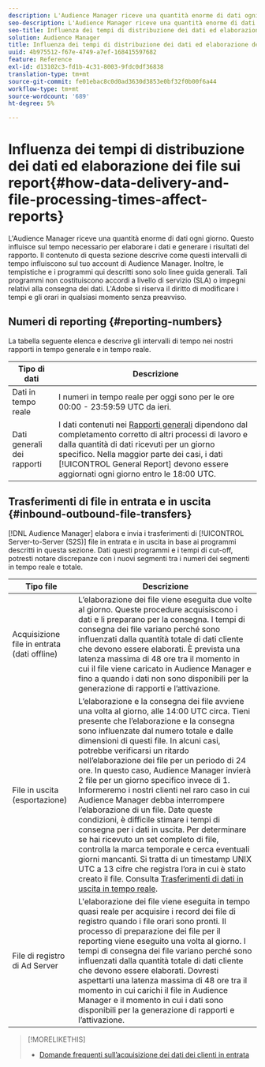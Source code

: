 ```yaml
---
description: L'Audience Manager riceve una quantità enorme di dati ogni giorno. Questo influisce sul tempo necessario per elaborare i dati e generare i risultati del rapporto. Il contenuto di questa sezione descrive come questi intervalli di tempo influiscono sul tuo account di Audience Manager. Inoltre, le tempistiche e i programmi qui descritti sono solo linee guida generali. Tali programmi non costituiscono accordi a livello di servizio (SLA) o impegni relativi alla consegna dei dati. L'Adobe si riserva il diritto di modificare i tempi e gli orari in qualsiasi momento senza preavviso.
seo-description: L'Audience Manager riceve una quantità enorme di dati ogni giorno. Questo influisce sul tempo necessario per elaborare i dati e generare i risultati del rapporto. Il contenuto di questa sezione descrive come questi intervalli di tempo influiscono sul tuo account di Audience Manager. Inoltre, le tempistiche e i programmi qui descritti sono solo linee guida generali. Tali programmi non costituiscono accordi a livello di servizio (SLA) o impegni relativi alla consegna dei dati. L'Adobe si riserva il diritto di modificare i tempi e gli orari in qualsiasi momento senza preavviso.
seo-title: Influenza dei tempi di distribuzione dei dati ed elaborazione dei file sui report
solution: Audience Manager
title: Influenza dei tempi di distribuzione dei dati ed elaborazione dei file sui report
uuid: 4b975512-f67e-4749-a7ef-168415597682
feature: Reference
exl-id: d13102c3-fd1b-4c31-8003-9fdc0df36838
translation-type: tm+mt
source-git-commit: fe01ebac8c0d0ad3630d3853e0bf32f0b00f6a44
workflow-type: tm+mt
source-wordcount: '689'
ht-degree: 5%

---
```


# Influenza dei tempi di distribuzione dei dati ed elaborazione dei file sui report{#how-data-delivery-and-file-processing-times-affect-reports}

L&#39;Audience Manager riceve una quantità enorme di dati ogni giorno. Questo influisce sul tempo necessario per elaborare i dati e generare i risultati del rapporto. Il contenuto di questa sezione descrive come questi intervalli di tempo influiscono sul tuo account di Audience Manager. Inoltre, le tempistiche e i programmi qui descritti sono solo linee guida generali. Tali programmi non costituiscono accordi a livello di servizio (SLA) o impegni relativi alla consegna dei dati. L&#39;Adobe si riserva il diritto di modificare i tempi e gli orari in qualsiasi momento senza preavviso.

## Numeri di reporting {#reporting-numbers}

<!-- 

c_reporting_file_transfer_timeframe.xml

 -->

La tabella seguente elenca e descrive gli intervalli di tempo nei nostri rapporti in tempo generale e in tempo reale.


| Tipo di dati | Descrizione |
|---|---|
| Dati in tempo reale | I numeri in tempo reale per oggi sono per le ore 00:00 - 23:59:59 UTC da ieri. |
| Dati generali dei rapporti | I dati contenuti nei [Rapporti generali](../reporting/general-reports.md#general-reports-overview) dipendono dal completamento corretto di altri processi di lavoro e dalla quantità di dati ricevuti per un giorno specifico. Nella maggior parte dei casi, i dati [!UICONTROL General Report] devono essere aggiornati ogni giorno entro le 18:00 UTC. |

## Trasferimenti di file in entrata e in uscita {#inbound-outbound-file-transfers}

[!DNL Audience Manager] elabora e invia i trasferimenti di  [!UICONTROL Server-to-Server (S2S)] file in entrata e in uscita in base ai programmi descritti in questa sezione. Dati questi programmi e i tempi di cut-off, potresti notare discrepanze con i nuovi segmenti tra i numeri dei segmenti in tempo reale e totale.

| Tipo file | Descrizione |
|---|---|
| Acquisizione file in entrata (dati offline) | L’elaborazione dei file viene eseguita due volte al giorno. Queste procedure acquisiscono i dati e li preparano per la consegna. I tempi di consegna dei file variano perché sono influenzati dalla quantità totale di dati cliente che devono essere elaborati. È prevista una latenza massima di 48 ore tra il momento in cui il file viene caricato in Audience Manager e fino a quando i dati non sono disponibili per la generazione di rapporti e l’attivazione. |
| File in uscita (esportazione) | L’elaborazione e la consegna dei file avviene una volta al giorno, alle 14:00 UTC circa. Tieni presente che l’elaborazione e la consegna sono influenzate dal numero totale e dalle dimensioni di questi file. In alcuni casi, potrebbe verificarsi un ritardo nell’elaborazione dei file per un periodo di 24 ore. In questo caso, Audience Manager invierà 2 file per un giorno specifico invece di 1. Informeremo i nostri clienti nel raro caso in cui Audience Manager debba interrompere l’elaborazione di un file. Date queste condizioni, è difficile stimare i tempi di consegna per i dati in uscita. Per determinare se hai ricevuto un set completo di file, controlla la marca temporale e cerca eventuali giorni mancanti. Si tratta di un timestamp UNIX UTC a 13 cifre che registra l’ora in cui è stato creato il file. Consulta [Trasferimenti di dati in uscita in tempo reale](../integration/receiving-audience-data/real-time-outbound-transfers/real-time-outbound-transfers.md). |
| File di registro di Ad Server | L&#39;elaborazione dei file viene eseguita in tempo quasi reale per acquisire i record dei file di registro quando i file orari sono pronti. Il processo di preparazione dei file per il reporting viene eseguito una volta al giorno. I tempi di consegna dei file variano perché sono influenzati dalla quantità totale di dati cliente che devono essere elaborati. Dovresti aspettarti una latenza massima di 48 ore tra il momento in cui carichi il file in Audience Manager e il momento in cui i dati sono disponibili per la generazione di rapporti e l’attivazione. |

>[!MORELIKETHIS]
>
>* [Domande frequenti sull’acquisizione dei dati dei clienti in entrata](../faq/faq-inbound-data-ingestion.md)

